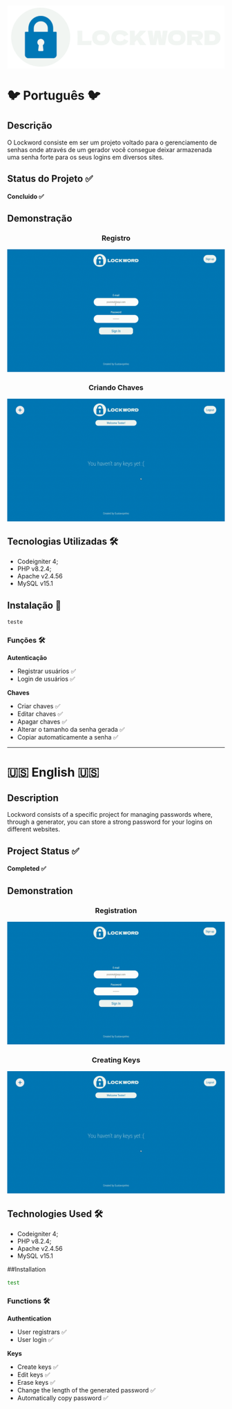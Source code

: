 <img src="/preview-images/logo-bg-white.png">

<h1> 🐦 Português 🐦 </h1>

## Descrição

O Lockword consiste em ser um projeto voltado para o gerenciamento de senhas onde através de um gerador você consegue deixar armazenada uma senha forte para os seus logins em diversos sites.

## Status do Projeto ✅

#### Concluido ✅

## Demonstração
<h3 style="text-align:center">Registro</h3>
<img src="/preview-images/register_and_login.gif">
    

<h3 style="text-align:center">Criando Chaves</h3>
<img src="/preview-images/key_created.gif">
    


## Tecnologias Utilizadas 🛠️

- Codeigniter 4;
- PHP v8.2.4;
- Apache v2.4.56
- MySQL v15.1


## Instalação 🧰

```bash
teste

```

### Funções 🛠️
<b> Autenticação </b>
- Registrar usuários ✅
- Login de usuários ✅

<b> Chaves </b>
- Criar chaves ✅
- Editar chaves ✅
- Apagar chaves ✅
- Alterar o tamanho da senha gerada ✅
- Copiar automaticamente a senha ✅

<hr>

<h1>🇺🇸 English 🇺🇸</h1>

## Description

Lockword consists of a specific project for managing passwords where, through a generator, you can store a strong password for your logins on different websites.

## Project Status ✅

#### Completed ✅

## Demonstration
<h3 style="text-align:center">Registration</h3>
<img src="/preview-images/register_and_login.gif">
    

<h3 style="text-align:center">Creating Keys</h3>
<img src="/preview-images/key_created.gif">
    


## Technologies Used 🛠️

- Codeigniter 4;
- PHP v8.2.4;
- Apache v2.4.56
- MySQL v15.1


##Installation

```bash
test
```

### Functions 🛠️
<b>Authentication</b>
- User registrars ✅
- User login ✅

<b>Keys</b>
- Create keys ✅
- Edit keys ✅
- Erase keys ✅
- Change the length of the generated password ✅
- Automatically copy password ✅